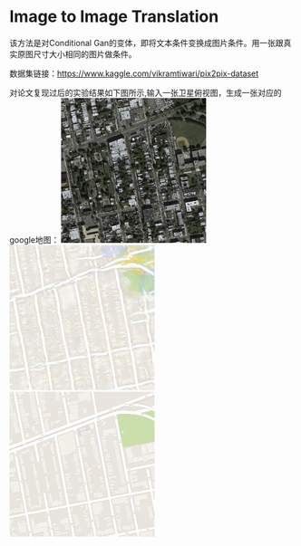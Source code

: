 # Image to Image Translation
该方法是对Conditional Gan的变体，即将文本条件变换成图片条件。用一张跟真实原图尺寸大小相同的图片做条件。

数据集链接：https://www.kaggle.com/vikramtiwari/pix2pix-dataset

对论文复现过后的实验结果如下图所示,输入一张卫星俯视图，生成一张对应的google地图：
 ![input_image](evaluation/input_image.png)![Train500_image](evaluation/y_gen_498.png)![target_image](evaluation/target_image.png)